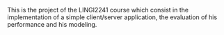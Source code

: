This is the project of the LINGI2241 course which consist in the implementation of a simple client/server application, the evaluation of his performance and his modeling.
